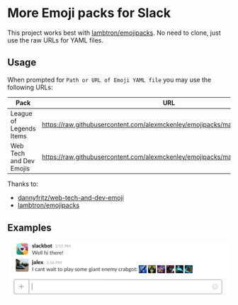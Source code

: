 # More Emoji packs for Slack

This project works best with [lambtron/emojipacks](https://github.com/lambtron/emojipacks). No need to clone, just use
the raw URLs for YAML files.

## Usage

When prompted for `Path or URL of Emoji YAML file` you may use the following
URLs:

| Pack                    | URL                                                                                     |
| ----------------------- | --------------------------------------------------------------------------------------- |
| League of Legends Items | <https://raw.githubusercontent.com/alexmckenley/emojipacks/master/leagueitems.yaml>     |
| Web Tech and Dev Emojis | <https://raw.githubusercontent.com/alexmckenley/emojipacks/master/web-tech.yaml>     |


Thanks to:
- [dannyfritz/web-tech-and-dev-emoji](https://github.com/dannyfritz/web-tech-and-dev-emoji)
- [lambtron/emojipacks](https://github.com/lambtron/emojipacks)

## Examples
![League of Legends Items](images/leagueitems.png)
